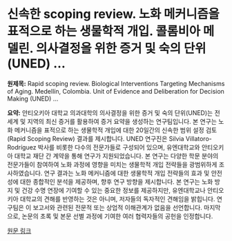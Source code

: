# 신속한 scoping review. 노화 메커니즘을 표적으로 하는 생물학적 개입. 콜롬비아 메델린. 의사결정을 위한 증거 및 숙의 단위 (UNED) …

**원제목:** Rapid scoping review. Biological Interventions Targeting Mechanisms of Aging. Medellín, Colombia. Unit of Evidence and Deliberation for Decision Making (UNED) …

**요약:** 안티오키아 대학교 의과대학의 의사결정을 위한 증거 및 숙의 단위(UNED)는 전 세계 및 지역의 최신 증거를 활용하여 증거 요약을 생성하는 연구팀입니다.  본 연구는 노화 메커니즘을 표적으로 하는 생물학적 개입에 대한 20일간의 신속한 범위 설정 검토(Rapid Scoping Review) 결과를 제시합니다.  UNED 연구진은 Silvia Villatoro-Rodríguez 박사를 비롯한 다수의 전문가들로 구성되어 있으며,  유엔대학교와 안티오키아 대학교 재단 간 계약을 통해 연구가 지원되었습니다.  본 연구는 다양한 학문 분야의 전문가들이 참여하여  노화 과정에 영향을 미치는 생물학적 개입 전략들을 광범위하게 조사하였습니다.  연구 결과는 노화 메커니즘에 대한 생물학적 개입 전략들의 효과 및 안전성에 대한 종합적인 분석을 제공하며, 향후 연구 방향을 제시합니다.  본 연구는  노화 방지 및 건강 수명 연장에 기여할 수 있는 중요한 정보를 제공하지만,  유엔대학교나 안티오키아 대학교의 견해를 반영하는 것은 아니며, 저자들의 독자적인 견해임을 밝힙니다. 연구팀은 이 보고서와 관련된 전문적 또는 상업적 이해관계가 없음을 선언합니다.  마지막으로, 논문의 초록 및 본문 선별 과정에 기여한 여러 협력자들의 공헌을 인정합니다.

[원문 링크](https://www.un.org/scientific-advisory-board/sites/default/files/2025-06/Udea_UNED_RapidScopingReview_Aging_04042025%5B26%5D.pdf)
